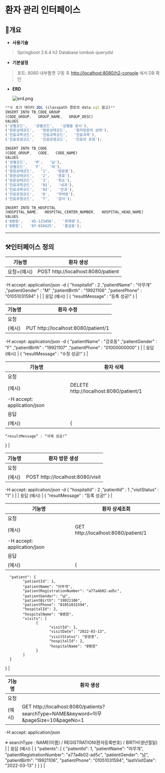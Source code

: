 # 환자 관리 인터페이스

## 📄개요

- **사용기술**

> Springboot 2.6.4
h2 Database
lombok
querydsl
> 

- **기본설정**

> 포트: 8080
내부톰캣 구동 후 [http://localhost:8080/h2-console](http://localhost:8080/h2-console) 에서 DB 확인
> 

- **ERD**
    
    ![erd.png](https://user-images.githubusercontent.com/75962573/158026081-0e699228-31b4-4358-8fe3-1d0e8204d2e0.png)
    

```jsx
**※ 초기 데이터 DDL (classpath 경로의 data.sql 참고)**
INSERT INTO TB_CODE_GROUP
(CODE_GROUP,   GROUP_NAME,   GROUP_DESC)
VALUES
('성별코드',   '성별코드',   '성별을 표시'),
('방문상태코드',   '방문상태코드',   '환자방문의 상태'),
('진료과목코드',   '진료과목코드',   '진료과목'),
('진료유형코드',   '진료유형코드',   '진료의 유형');

INSERT INTO TB_CODE
(CODE_GROUP,   CODE,   CODE_NAME)
VALUES
('성별코드',   'M',   '남'),
('성별코드',   'F',   '여'),
('방문상태코드',   '1',   '방문중'),
('방문상태코드',   '2',   '종료'),
('방문상태코드',   '3',   '취소'),
('진료과목코드',   '01',   '내과'),
('진료과목코드',   '02',   '안과'),
('진료유형코드',   'D',   '약처방'),
('진료유형코드',   'T',   '검사');

INSERT INTO TB_HOSPITAL
(HOSPITAL_NAME,   HOSPITAL_CENTER_NUMBER,   HOSPITAL_HEAD_NAME)
VALUES
('A병원',   '45-123456',   '최재영'),
('B병원',   '87-658425',   '홍길동');
```

---

## ⚒️인터페이스 정의

| 기능명 | 환자 생성 |
| :---: | --- |
| 요청<(예시) | POST    http://localhost:8080/patient
-H        accept: application/json
-d         {
                "hospitalId" : 2
               ,"patientName" : "아무개"
               ,"patientGender" : "M"
               ,"patientBirth" : "19921106"
               ,"patientPhone" : "01051031594”
             } |
| 응답
(예시) | {
    “resultMessage” : “등록 성공!”
} |

| 기능명 | 환자 수정 |
| --- | --- |
| 요청
(예시) | PUT       http://localhost:8080/patient/1
-H        accept: application/json
-d         {
               "patientName" : "강호동"
               ,"patientGender" : "F"
               ,"patientBirth" : "19921107"
               ,"patientPhone" : "01000000000”
             } |
| 응답
(예시) | {
    “resultMessage” : “수정 성공!”
} |

| 기능명 | 환자 삭제 |
| --- | --- |
| 요청
(예시) | DELETE http://localhost:8080/patient/1
-H        accept: application/json |
| 응답
(예시) | {
    “resultMessage” : “삭제 성공!”
} |

| 기능명 | 환자 방문 생성 |
| --- | --- |
| 요청
(예시) | POST    http://localhost:8080/visit
-H        accept: application/json
-d         {
               "hospitalId" : 2
               ,"patientId" : 1
               ,"visitStatus" : "1”
             } |
| 응답
(예시) | {
    “resultMessage” : “등록 성공!”
} |

| 기능명 | 환자 상세조회 |
| --- | --- |
| 요청
(예시) | GET    http://localhost:8080/patient/1
-H        accept: application/json |
| 응답
(예시) | {
      "patient": {
            "patientId": 1,
            "patientName": "아무개",
            "patientRegistrationNumber": "a77a4b02-ad5c",
            "patientGender": "남",
            "patientBirth": "19921106",
            "patientPhone": "01051031594",
            "hospitalId": 2,
            "hospitalName": "B병원",
            "visits": [
                  {
                        "visitId": 1,
                        "visitDate": "2022-03-13",
                        "visitStatus": "방문중",
                        "hospitalId": 2,
                        "hospitalName": "B병원"
                  }
            ]
      }
} |

| 기능명 | 환자 생성 |
| --- | --- |
| 요청
(예시) | GET       http://localhost:8080/patients?searchType=NAME&keyword=아무&pageSize=10&pageNo=1
-H        accept: application/json

※ searchType : NAME(이름) / REGISTRATION(환자등록번호) / BIRTH(생년월일) |
| 응답
(예시) | {
      "patients": [
            {
                  "patientId": 1,
                  "patientName": "아무개",
                  "patientRegistrationNumber": "a77a4b02-ad5c",
                  "patientGender": "남",
                  "patientBirth": "19921106",
                  "patientPhone": "01051031594",
                  "lastVisitDate": "2022-03-13"
            }
      ]
} |
